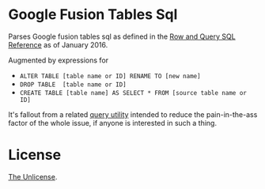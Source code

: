 # Google Fusion Tables Sql

Parses Google fusion tables sql as defined in the
[Row and Query SQL Reference](https://developers.google.com/fusiontables/docs/v2/sql-reference)
as of January 2016. 

Augmented by expressions for

* `ALTER TABLE [table name or ID] RENAME TO [new name]`
* `DROP TABLE  [table name or ID]`
* `CREATE TABLE [table name] AS SELECT * FROM [source table name or ID]`

It's fallout from a related [query utility](https://github.com/curiosag/ftc)
intended to reduce the pain-in-the-ass factor of the whole issue,
if anyone is interested in such a thing.

# License

[The Unlicense](hoosealicense.com/licenses/unlicense/).